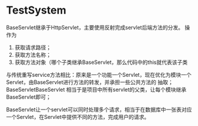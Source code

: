 # TestSystem
 BaseServlet继承于HttpServlet，主要使用反射完成servlet后端方法的分发。
操作为
1. 获取请求路径；
2. 获取方法名称；
3. 获取方法对象（哪个子类继承BaseServlet，那么代码中的this就代表该子类

与传统重写service方法相比：原来是一个功能一个Servlet，现在优化为模块一个Servlet，由BaseServlet进行方法的转发，并承担一些公共方法的
抽取；BaseServletBaseServlet 相当于是项目中所有servlet的父类，让每个模块继承BaseServlet即可；

BaseServlet让一个servlet可以同时处理多个请求，相当于在数据库中一张表对应一个Servlet，在Servlet中提供不同的方法，完成用户的请求。

